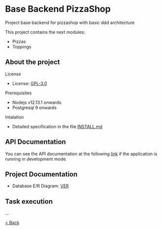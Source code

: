 # Base Backend PizzaShop

Project base backend for pizzashop with basic ddd architecture

This project contains the next modules:
- Pizzas
- Toppings


## About the project

License
  - License: [GPL-3.0](https://www.gnu.org/licenses/gpl-3.0.html)

Prerequisites
  - Nodejs v12.13.1 onwards
  - Postgresql 9 onwards

Intalation
  - Detailed specification in the file [INSTALL.md](INSTALL.md)

## API Documentation

You can see the API documentation at the following [link](http://localhost:3000/docs) if the application is running in development mode.

## Project Documentation

- Database E/R Diagram: [VER](docs/Pizzashop-ER.png)


## Task execution
...


[< Back](../README.md)